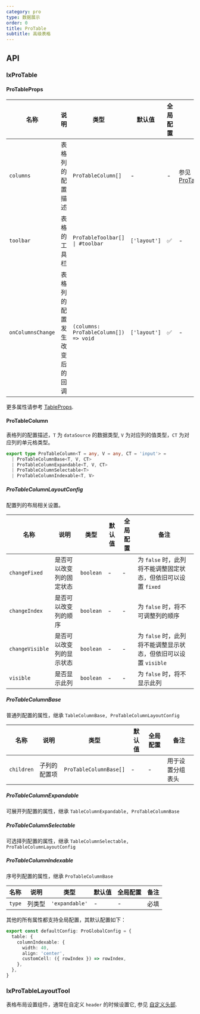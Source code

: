 ```yaml
---
category: pro
type: 数据展示
order: 0
title: ProTable
subtitle: 高级表格
---
```


## API

### IxProTable

#### ProTableProps

| 名称 | 说明 | 类型  | 默认值 | 全局配置 | 备注 |
| --- | --- | --- | --- | --- | --- |
| `columns` | 表格列的配置描述 | `ProTableColumn[]` | - | - |  参见[ProTableColumn](#ProTableColumn)  |
| `toolbar` | 表格的工具栏 | `ProTableToolbar[] \| #toolbar` | `['layout']` | ✅ | - |
| `onColumnsChange` | 表格列的配置发生改变后的回调 | `(columns: ProTableColumn[]) => void` | `['layout']` | ✅ | - |

更多属性请参考 [TableProps](/components/table/zh#TableProps).

#### ProTableColumn

表格列的配置描述，`T` 为 `dataSource` 的数据类型, `V` 为对应列的值类型，`CT` 为对应列的单元格类型。

```ts
export type ProTableColumn<T = any, V = any, CT = 'input'> =
  | ProTableColumnBase<T, V, CT>
  | ProTableColumnExpandable<T, V, CT>
  | ProTableColumnSelectable<T>
  | ProTableColumnIndexable<T, V>
```

##### ProTableColumnLayoutConfig

配置列的布局相关设置。

| 名称 | 说明 | 类型  | 默认值 | 全局配置 | 备注 |
| --- | --- | --- | --- | --- | --- |
| `changeFixed` | 是否可以改变列的固定状态 | `boolean` | - | - | 为 `false` 时，此列将不能调整固定状态，但依旧可以设置 `fixed` |
| `changeIndex` | 是否可以改变列的顺序 | `boolean` | - | - | 为 `false` 时，将不可调整列的顺序 |
| `changeVisible` | 是否可以改变列的显示状态 | `boolean` | - | - | 为 `false` 时，此列将不能调整显示状态，但依旧可以设置 `visible` |
| `visible` | 是否显示此列 | `boolean` | - | - | 为 `false` 时，将不显示此列 |

##### ProTableColumnBase

普通列配置的属性，继承 `TableColumnBase, ProTableColumnLayoutConfig`

| 名称 | 说明 | 类型  | 默认值 | 全局配置 | 备注 |
| --- | --- | --- | --- | --- | --- |
| `children` | 子列的配置项 | `ProTableColumnBase[]` | - | - | 用于设置分组表头 |

##### ProTableColumnExpandable

可展开列配置的属性，继承 `TableColumnExpandable, ProTableColumnBase`

##### ProTableColumnSelectable

可选择列配置的属性，继承 `TableColumnSelectable, ProTableColumnLayoutConfig`

##### ProTableColumnIndexable

序号列配置的属性，继承 `ProTableColumnBase`

| 名称 | 说明 | 类型  | 默认值 | 全局配置 | 备注 |
| --- | --- | --- | --- | --- | --- |
| `type` | 列类型 | `'expandable'` | - | - | 必填 |

其他的所有属性都支持全局配置，其默认配置如下：

```ts
export const defaultConfig: ProGlobalConfig = {
  table: {
    columnIndexable: {
      width: 40,
      align: 'center',
      customCell: ({ rowIndex }) => rowIndex,
    },
  },
}
```

### IxProTableLayoutTool

表格布局设置组件，通常在自定义 `header` 的时候设置它, 参见 [自定义头部](#pro-table-demo-CustomHeader).
